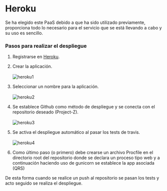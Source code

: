 # Heroku

Se ha elegido este PaaS debido a que ha sido utilizado previamente, proporciona todo lo necesario para el servicio que se está llevando a cabo y su uso es sencillo.

### Pasos para realizar el despliegue

1. Registrarse en [Heroku](https://www.heroku.com/).

2. Crear la aplicación.<br><br>
![heroku1](/img/Heroku1.png)

3. Seleccionar un nombre para la aplicación.<br><br>
![heroku2](/img/Heroku2.png)

4. Se establece Github como método de despliegue y se conecta con el repositorio deseado (Project-Z).<br><br>
![heroku3](/img/Heroku3.png)

5. Se activa el despliegue automático al pasar los tests de travis.<br><br>
![heroku4](/img/Heroku4.png)

6. Como último paso (o primero) debe crearse un archivo Procfile en el directorio root del repositorio donde se declara un proceso tipo web y a continuación haciendo uso de gunicorn se establece la app asociada (QRS)

De esta forma cuando se realice un push al repositorio se pasan los tests y acto seguido se realiza el despliegue.
